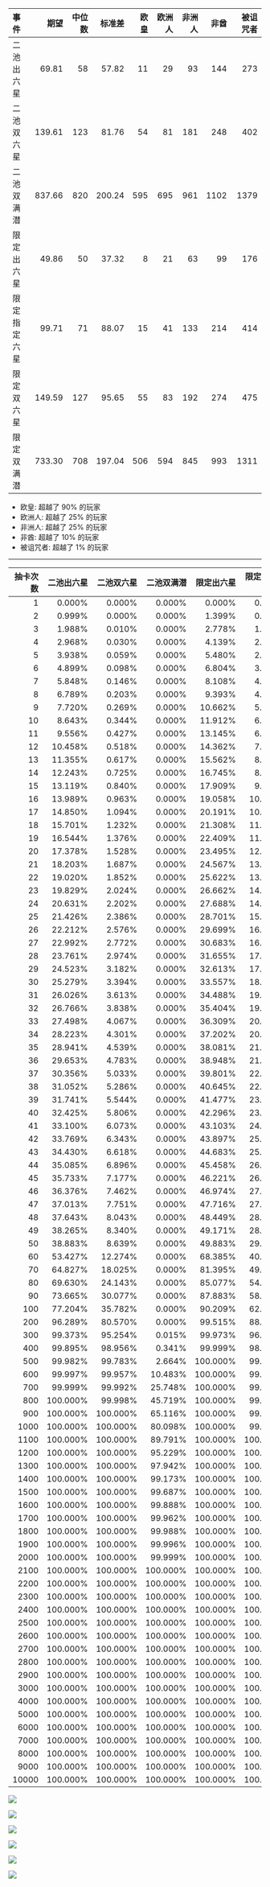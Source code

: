 | 事件         |   期望 | 中位数 | 标准差 | 欧皇 | 欧洲人 | 非洲人 | 非酋 | 被诅咒者 |
| :----------- | -----: | -----: | -----: | ---: | -----: | -----: | ---: | -------: |
| 二池出六星   |  69.81 |     58 |  57.82 |   11 |     29 |     93 |  144 |      273 |
| 二池双六星   | 139.61 |    123 |  81.76 |   54 |     81 |    181 |  248 |      402 |
| 二池双满潜   | 837.66 |    820 | 200.24 |  595 |    695 |    961 | 1102 |     1379 |
| 限定出六星   |  49.86 |     50 |  37.32 |    8 |     21 |     63 |   99 |      176 |
| 限定指定六星 |  99.71 |     71 |  88.07 |   15 |     41 |    133 |  214 |      414 |
| 限定双六星   | 149.59 |    127 |  95.65 |   55 |     83 |    192 |  274 |      475 |
| 限定双满潜   | 733.30 |    708 | 197.04 |  506 |    594 |    845 |  993 |     1311 |

- 欧皇: 超越了 90% 的玩家
- 欧洲人: 超越了 25% 的玩家
- 非洲人: 超越了 25% 的玩家
- 非酋: 超越了 10% 的玩家
- 被诅咒者: 超越了 1% 的玩家

---


| 抽卡次数 | 二池出六星 | 二池双六星 | 二池双满潜 | 限定出六星 | 限定指定六星 | 限定双六星 | 限定双满潜 |
| -------: | ---------: | ---------: | ---------: | ---------: | -----------: | ---------: | ---------: |
|        1 |     0.000% |     0.000% |     0.000% |     0.000% |       0.000% |     0.000% |     0.000% |
|        2 |     0.999% |     0.000% |     0.000% |     1.399% |       0.700% |     0.000% |     0.000% |
|        3 |     1.988% |     0.010% |     0.000% |     2.778% |       1.394% |     0.010% |     0.000% |
|        4 |     2.968% |     0.030% |     0.000% |     4.139% |       2.084% |     0.029% |     0.000% |
|        5 |     3.938% |     0.059% |     0.000% |     5.480% |       2.770% |     0.058% |     0.000% |
|        6 |     4.899% |     0.098% |     0.000% |     6.804% |       3.450% |     0.096% |     0.000% |
|        7 |     5.848% |     0.146% |     0.000% |     8.108% |       4.125% |     0.143% |     0.000% |
|        8 |     6.789% |     0.203% |     0.000% |     9.393% |       4.796% |     0.199% |     0.000% |
|        9 |     7.720% |     0.269% |     0.000% |    10.662% |       5.464% |     0.264% |     0.000% |
|       10 |     8.643% |     0.344% |     0.000% |    11.912% |       6.126% |     0.336% |     0.000% |
|       11 |     9.556% |     0.427% |     0.000% |    13.145% |       6.784% |     0.417% |     0.000% |
|       12 |    10.458% |     0.518% |     0.000% |    14.362% |       7.438% |     0.506% |     0.000% |
|       13 |    11.355% |     0.617% |     0.000% |    15.562% |       8.085% |     0.603% |     0.000% |
|       14 |    12.243% |     0.725% |     0.000% |    16.745% |       8.729% |     0.708% |     0.000% |
|       15 |    13.119% |     0.840% |     0.000% |    17.909% |       9.368% |     0.819% |     0.000% |
|       16 |    13.989% |     0.963% |     0.000% |    19.058% |      10.003% |     0.939% |     0.000% |
|       17 |    14.850% |     1.094% |     0.000% |    20.191% |      10.633% |     1.066% |     0.000% |
|       18 |    15.701% |     1.232% |     0.000% |    21.308% |      11.259% |     1.200% |     0.000% |
|       19 |    16.544% |     1.376% |     0.000% |    22.409% |      11.880% |     1.341% |     0.000% |
|       20 |    17.378% |     1.528% |     0.000% |    23.495% |      12.497% |     1.488% |     0.000% |
|       21 |    18.203% |     1.687% |     0.000% |    24.567% |      13.110% |     1.642% |     0.000% |
|       22 |    19.020% |     1.852% |     0.000% |    25.622% |      13.717% |     1.803% |     0.000% |
|       23 |    19.829% |     2.024% |     0.000% |    26.662% |      14.321% |     1.970% |     0.000% |
|       24 |    20.631% |     2.202% |     0.000% |    27.688% |      14.922% |     2.142% |     0.000% |
|       25 |    21.426% |     2.386% |     0.000% |    28.701% |      15.516% |     2.322% |     0.000% |
|       26 |    22.212% |     2.576% |     0.000% |    29.699% |      16.107% |     2.506% |     0.000% |
|       27 |    22.992% |     2.772% |     0.000% |    30.683% |      16.695% |     2.697% |     0.000% |
|       28 |    23.761% |     2.974% |     0.000% |    31.655% |      17.278% |     2.892% |     0.000% |
|       29 |    24.523% |     3.182% |     0.000% |    32.613% |      17.857% |     3.094% |     0.000% |
|       30 |    25.279% |     3.394% |     0.000% |    33.557% |      18.431% |     3.301% |     0.000% |
|       31 |    26.026% |     3.613% |     0.000% |    34.488% |      19.001% |     3.513% |     0.000% |
|       32 |    26.766% |     3.838% |     0.000% |    35.404% |      19.567% |     3.729% |     0.000% |
|       33 |    27.498% |     4.067% |     0.000% |    36.309% |      20.130% |     3.950% |     0.000% |
|       34 |    28.223% |     4.301% |     0.000% |    37.202% |      20.690% |     4.177% |     0.000% |
|       35 |    28.941% |     4.539% |     0.000% |    38.081% |      21.247% |     4.409% |     0.000% |
|       36 |    29.653% |     4.783% |     0.000% |    38.948% |      21.799% |     4.644% |     0.000% |
|       37 |    30.356% |     5.033% |     0.000% |    39.801% |      22.347% |     4.883% |     0.000% |
|       38 |    31.052% |     5.286% |     0.000% |    40.645% |      22.891% |     5.128% |     0.000% |
|       39 |    31.741% |     5.544% |     0.000% |    41.477% |      23.431% |     5.376% |     0.000% |
|       40 |    32.425% |     5.806% |     0.000% |    42.296% |      23.967% |     5.629% |     0.000% |
|       41 |    33.100% |     6.073% |     0.000% |    43.103% |      24.498% |     5.886% |     0.000% |
|       42 |    33.769% |     6.343% |     0.000% |    43.897% |      25.026% |     6.146% |     0.000% |
|       43 |    34.430% |     6.618% |     0.000% |    44.683% |      25.552% |     6.411% |     0.000% |
|       44 |    35.085% |     6.896% |     0.000% |    45.458% |      26.073% |     6.677% |     0.000% |
|       45 |    35.733% |     7.177% |     0.000% |    46.221% |      26.590% |     6.948% |     0.000% |
|       46 |    36.376% |     7.462% |     0.000% |    46.974% |      27.105% |     7.223% |     0.000% |
|       47 |    37.013% |     7.751% |     0.000% |    47.716% |      27.616% |     7.502% |     0.000% |
|       48 |    37.643% |     8.043% |     0.000% |    48.449% |      28.122% |     7.783% |     0.000% |
|       49 |    38.265% |     8.340% |     0.000% |    49.171% |      28.624% |     8.068% |     0.000% |
|       50 |    38.883% |     8.639% |     0.000% |    49.883% |      29.123% |     8.355% |     0.000% |
|       60 |    53.427% |    12.274% |     0.000% |    68.385% |      40.125% |    11.851% |     0.000% |
|       70 |    64.827% |    18.025% |     0.000% |    81.395% |      49.398% |    17.386% |     0.000% |
|       80 |    69.630% |    24.143% |     0.000% |    85.077% |      54.169% |    23.249% |     0.000% |
|       90 |    73.665% |    30.077% |     0.000% |    87.883% |      58.402% |    28.904% |     0.000% |
|      100 |    77.204% |    35.782% |     0.000% |    90.209% |      62.268% |    34.308% |     0.000% |
|      200 |    96.289% |    80.570% |     0.000% |    99.515% |      88.219% |    76.919% |     0.001% |
|      300 |    99.373% |    95.254% |     0.015% |    99.973% |      96.258% |    92.541% |     0.097% |
|      400 |    99.895% |    98.956% |     0.341% |    99.999% |      98.815% |    97.630% |     1.603% |
|      500 |    99.982% |    99.783% |     2.664% |   100.000% |      99.624% |    99.249% |     9.164% |
|      600 |    99.997% |    99.957% |    10.483% |   100.000% |      99.881% |    99.762% |    26.193% |
|      700 |    99.999% |    99.992% |    25.748% |   100.000% |      99.962% |    99.925% |    48.190% |
|      800 |   100.000% |    99.998% |    45.719% |   100.000% |      99.988% |    99.976% |    67.881% |
|      900 |   100.000% |   100.000% |    65.116% |   100.000% |      99.996% |    99.993% |    81.833% |
|     1000 |   100.000% |   100.000% |    80.098% |   100.000% |      99.999% |    99.998% |    90.395% |
|     1100 |   100.000% |   100.000% |    89.791% |   100.000% |     100.000% |    99.999% |    95.168% |
|     1200 |   100.000% |   100.000% |    95.229% |   100.000% |     100.000% |   100.000% |    97.661% |
|     1300 |   100.000% |   100.000% |    97.942% |   100.000% |     100.000% |   100.000% |    98.903% |
|     1400 |   100.000% |   100.000% |    99.173% |   100.000% |     100.000% |   100.000% |    99.500% |
|     1500 |   100.000% |   100.000% |    99.687% |   100.000% |     100.000% |   100.000% |    99.778% |
|     1600 |   100.000% |   100.000% |    99.888% |   100.000% |     100.000% |   100.000% |    99.903% |
|     1700 |   100.000% |   100.000% |    99.962% |   100.000% |     100.000% |   100.000% |    99.959% |
|     1800 |   100.000% |   100.000% |    99.988% |   100.000% |     100.000% |   100.000% |    99.983% |
|     1900 |   100.000% |   100.000% |    99.996% |   100.000% |     100.000% |   100.000% |    99.993% |
|     2000 |   100.000% |   100.000% |    99.999% |   100.000% |     100.000% |   100.000% |    99.997% |
|     2100 |   100.000% |   100.000% |   100.000% |   100.000% |     100.000% |   100.000% |    99.999% |
|     2200 |   100.000% |   100.000% |   100.000% |   100.000% |     100.000% |   100.000% |   100.000% |
|     2300 |   100.000% |   100.000% |   100.000% |   100.000% |     100.000% |   100.000% |   100.000% |
|     2400 |   100.000% |   100.000% |   100.000% |   100.000% |     100.000% |   100.000% |   100.000% |
|     2500 |   100.000% |   100.000% |   100.000% |   100.000% |     100.000% |   100.000% |   100.000% |
|     2600 |   100.000% |   100.000% |   100.000% |   100.000% |     100.000% |   100.000% |   100.000% |
|     2700 |   100.000% |   100.000% |   100.000% |   100.000% |     100.000% |   100.000% |   100.000% |
|     2800 |   100.000% |   100.000% |   100.000% |   100.000% |     100.000% |   100.000% |   100.000% |
|     2900 |   100.000% |   100.000% |   100.000% |   100.000% |     100.000% |   100.000% |   100.000% |
|     3000 |   100.000% |   100.000% |   100.000% |   100.000% |     100.000% |   100.000% |   100.000% |
|     4000 |   100.000% |   100.000% |   100.000% |   100.000% |     100.000% |   100.000% |   100.000% |
|     5000 |   100.000% |   100.000% |   100.000% |   100.000% |     100.000% |   100.000% |   100.000% |
|     6000 |   100.000% |   100.000% |   100.000% |   100.000% |     100.000% |   100.000% |   100.000% |
|     7000 |   100.000% |   100.000% |   100.000% |   100.000% |     100.000% |   100.000% |   100.000% |
|     8000 |   100.000% |   100.000% |   100.000% |   100.000% |     100.000% |   100.000% |   100.000% |
|     9000 |   100.000% |   100.000% |   100.000% |   100.000% |     100.000% |   100.000% |   100.000% |
|    10000 |   100.000% |   100.000% |   100.000% |   100.000% |     100.000% |   100.000% |   100.000% |



![](./limited_pool/double_six_pdf.png)

![](./limited_pool/double_six_cdf.png)




![](./limited_pool/finish_six_pdf.png)

![](./limited_pool/finish_six_cdf.png)



![](./limited_pool/single_six_pdf.png)



![](./limited_pool/single_six_cdf.png)


